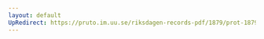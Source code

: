 ```yaml
---
layout: default
UpRedirect: https://pruto.im.uu.se/riksdagen-records-pdf/1879/prot-1879--ak--039/prot-1879--ak--039_020.pdf
---
```

